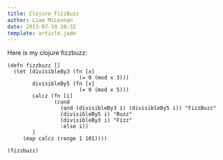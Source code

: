 ```yaml
---
title: Clojure FizzBuzz
author: Liam McLennan
date: 2013-07-10 20:32
template: article.jade
---
```


Here is my clojure fizzbuzz:

    (defn fizzbuzz []
      (let [divisibleBy3 (fn [x]
                           (= 0 (mod x 3)))
            divisibleBy5 (fn [x]
                           (= 0 (mod x 5)))
            calcz (fn [i]
                   (cond
                     (and (divisibleBy3 i) (divisibleBy5 i)) "FizzBuzz"
                     (divisibleBy5 i) "Buzz"
                     (divisibleBy3 i) "Fizz"
                     :else i))
            ]
         (map calcz (range 1 101))))
    
    (fizzbuzz)

